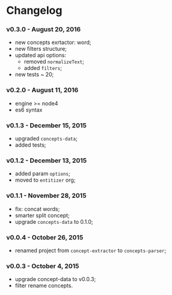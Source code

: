 # Changelog

### v0.3.0 - August 20, 2016

- new concepts exrtactor: word;
- new filters structure;
- updated api options:
  - removed `normalizeText`;
  - added `filters`;
- new tests ~ 20;

### v0.2.0 - August 11, 2016

- engine >= node4
- es6 syntax

### v0.1.3 - December 15, 2015

- upgraded `concepts-data`;
- added tests;

### v0.1.2 - December 13, 2015

- added param `options`;
- moved to `entitizer` org;

### v0.1.1 - November 28, 2015

- fix: concat words;
- smarter split concept;
- upgrade `concepts-data` to 0.1.0;

### v0.0.4 - October 26, 2015

- renamed project from `concept-extractor` to `concepts-parser`;

### v0.0.3 - October 4, 2015

- upgrade concept-data to v0.0.3;
- filter rename concepts.
